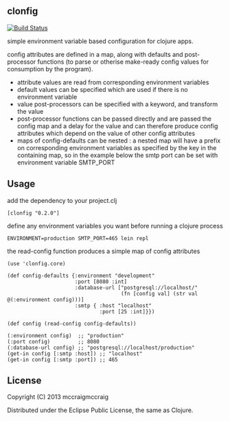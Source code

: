 ## clonfig ##

[![Build Status](https://secure.travis-ci.org/mccraigmccraig/clonfig.png)](http://travis-ci.org/mccraigmccraig/clonfig)


simple environment variable based configuration for clojure apps.

config attributes are defined in a map, along with defaults and post-processor functions
(to parse or otherise make-ready config values for consumption by the program).

* attribute values are read from corresponding environment variables
* default values can be specified which are used if there is no environment variable
* value post-processors can be specified with a keyword, and transform the value
* post-processor functions can be passed directly and are passed the config map and
  a delay for the value and can therefore produce config attributes which depend on the value
  of other config attributes
* maps of config-defaults can be nested : a nested map will have a prefix on corresponding
  environment variables as specified by the key in the containing map, so in the example below
  the smtp port can be set with environment variable SMTP_PORT

## Usage ##

add the dependency to your project.clj

    [clonfig "0.2.0"]

define any environment variables you want before running a clojure process

    ENVIRONMENT=production SMTP_PORT=465 lein repl

the read-config function produces a simple map of config attributes

    (use 'clonfig.core)

    (def config-defaults {:environment "development"
                          :port [8080 :int]
                          :database-url ["postgresql://localhost/"
                                         (fn [config val] (str val @(:environment config)))]
                          :smtp { :host "localhost"
                                  :port [25 :int]}})

    (def config (read-config config-defaults))

    (:environment config)  ;; "production"
    (:port config)         ;; 8080
    (:database-url config) ;; "postgresql://localhost/production"
    (get-in config [:smtp :host]) ;; "localhost"
    (get-in config [:smtp :port]) ;; 465

## License ##

Copyright (C) 2013 mccraigmccraig

Distributed under the Eclipse Public License, the same as Clojure.
